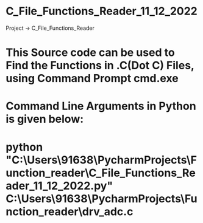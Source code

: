 # C_File_Functions_Reader_11_12_2022
Project -> C_File_Functions_Reader

# This Source code can be used to Find the Functions in .C(Dot C) Files, using Command Prompt cmd.exe
# Command Line Arguments in Python is given below:
# python "C:\Users\91638\PycharmProjects\Function_reader\C_File_Functions_Reader_11_12_2022.py" C:\Users\91638\PycharmProjects\Function_reader\drv_adc.c
